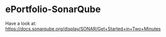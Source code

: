 # ePortfolio-SonarQube

Have a look at: https://docs.sonarqube.org/display/SONAR/Get+Started+in+Two+Minutes
